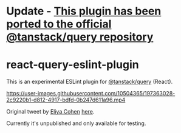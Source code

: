 # Update - [This plugin has been ported to the official @tanstack/query repository](https://github.com/TanStack/query/pull/4364)


# react-query-eslint-plugin
This is an experimental ESLint plugin for [@tanstack/query](https://tanstack.com/query/v4) (React).

https://user-images.githubusercontent.com/10504365/197363028-2c9220b1-d812-4917-bdfd-0b247d611a96.mp4

Original tweet by [Eliya Cohen](https://twitter.com/CoEliya) [here](https://twitter.com/CoEliya/status/1583928999838830592).

Currently it's unpublished and only available for testing.
